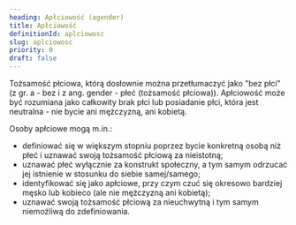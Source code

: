 ```yaml
---
heading: Apłciowość (agender)
title: Apłciowość
definitionId: aplciowosc
slug: aplciowosc
priority: 0
draft: false
---
```

Tożsamość płciowa, którą dosłownie można przetłumaczyć jako "bez płci" (z gr. a - bez i z ang. gender - płeć (tożsamość płciowa)). Apłciowość może być rozumiana jako całkowity brak płci lub posiadanie płci, która jest neutralna - nie bycie ani mężczyzną, ani kobietą.

Osoby apłciowe mogą m.in.:

- definiować się w większym stopniu poprzez bycie konkretną osobą niż płeć i uznawać swoją tożsamość płciową za nieistotną;
- uznawać płeć wyłącznie za konstrukt społeczny, a tym samym odrzucać jej istnienie w stosunku do siebie samej/samego;
- identyfikować się jako apłciowe, przy czym czuć się okresowo bardziej męsko lub kobieco (ale nie mężczyzną ani kobietą);
- uznawać swoją tożsamość płciową za nieuchwytną i tym samym niemożliwą do zdefiniowania.
